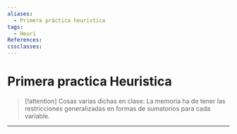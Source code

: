 ```yaml
---
aliases:
  - Primera práctica heuristica
tags:
  - Heuri
References: 
cssclasses:
---
```

# Primera practica Heuristica


> [!attention] Cosas varias dichas en clase: 
> La memoria ha de tener las restricciones generalizadas en formas de sumatorios para cada variable. 





***
